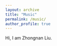 ```yaml
---
layout: archive
title: "Music"
permalink: /music/
author_profile: true
---
```



Hi, I am Zhongnan Liu.
